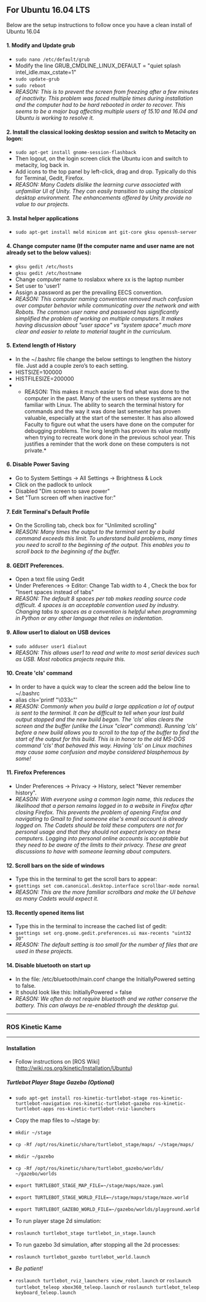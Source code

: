 ## For Ubuntu 16.04 LTS 

Below are the setup instructions to follow once you have a clean install of Ubuntu 16.04 

#### 1. Modify and Update grub
- `sudo nano /etc/default/grub`
- Modify the line GRUB_CMDLINE_LINUX_DEFAULT = "quiet splash intel_idle.max_cstate=1"
- `sudo update-grub`
- `sudo reboot`
- *REASON: This is to prevent the screen from freezing after a few minutes of inactivity. This problem was faced multiple times during installation and the computer had to be hard rebooted in order to recover. This seems to be a major bug affecting multiple users of 15.10 and 16.04 and Ubuntu is working to resolve it.* 

#### 2. Install the classical looking desktop session and switch to Metacity on logon:
- `sudo apt-get install gnome-session-flashback`
- Then logout, on the login screen click the Ubuntu icon and switch to metacity, log back in.
- Add icons to the top panel by left-click, drag and drop. Typically do this for Terminal, Gedit, Firefox.
- *REASON: Many Cadets dislike the learning curve associated with unfamiliar UI of Unity. They can easily transition to using the classical desktop environment. The enhancements offered by Unity provide no value to our projects.*

#### 3. Instal helper applications
- `sudo apt-get install meld minicom ant git-core gksu openssh-server`

#### 4. Change computer name (If the computer name and user name are not already set to the below values):
- `gksu gedit /etc/hosts`
- `gksu gedit /etc/hostname`
- Change computer name to roslabxx where xx is the laptop number
- Set user to 'user1'
- Assign a password as per the prevailing EECS convention.
- *REASON: This computer naming convention removed much confusion over computer behavior while communicating over the network and with Robots. The common user name and password has significantly simplified the problem of working on multiple computers. It makes having discussion about "user space" vs "system space" much more clear and easier to relate to material taught in the curriculum.*  

#### 5. Extend length of History
- In the ~/.bashrc file change the below settings to lengthen the history file. Just add a couple zero’s to each setting.
- HISTSIZE=100000
- HISTFILESIZE=200000
- * REASON: This makes it much easier to find what was done to the computer in the past. Many of the users on these systems are not familiar with Linux. The ability to search the terminal history for commands and the way it was done last semester has proven valuable, especially at the start of the semester. It has also allowed Faculty to figure out what the users have done on the computer for debugging problems. The long length has proven its value mostly when trying to recreate work done in the previous school year. This justifies a reminder that the work done on these computers is not private.* 	

#### 6. Disable Power Saving
- Go to System Settings -> All Settings -> Brightness & Lock
- Click on the padlock to unlock
- Disabled "Dim screen to save power"
- Set "Turn screen off when inactive for:"

#### 7. Edit Terminal's Default Profile
- On the Scrolling tab, check box for "Unlimited scrolling"
- *REASON: Many times the output to the terminal sent by a build command exceeds this limit. To understand build problems, many times you need to scroll to the beginning of the output. This enables you to scroll back to the beginning of the buffer.*

#### 8. GEDIT Preferences.
- Open a text file using Gedit 
- Under Preferences -> Editor: Change Tab width to 4 , Check the box for "Insert spaces instead of tabs"
- *REASON: The default 8 spaces per tab makes reading source code difficult. 4 spaces is an acceptable convention used by industry. Changing tabs to spaces as a convention is helpful when programming in Python or any other language that relies on indentation.*

#### 9. Allow user1 to dialout on USB devices
 - `sudo adduser user1 dialout`
 - *REASON: This allows user1 to read and write to most serial devices such as USB. Most robotics projects require this.*

#### 10. Create 'cls' command 
- In order to have a quick way to clear the screen add the below line to ~/.bashrc 
- alias cls='printf "\033c"'
- *REASON: Commonly when you build a large application a lot of output is sent to the terminal. It can be difficult to tell when your last build output stopped and the new build began. The 'cls' alias clears the screen and the buffer (unlike the Linux "clear" command). Running 'cls' before a new build allows you to scroll to the top of the buffer to find the start of the output for this build. This is in honor to the old MS-DOS command 'cls' that behaved this way. Having 'cls' on Linux machines may cause some confusion and maybe considered blasphemous by some!*	

#### 11. Firefox Preferences 
- Under Preferences -> Privacy -> History, select "Never remember history".
- *REASON: With everyone using a common login name, this reduces the likelihood that a person remains logged in to a website in Firefox after closing Firefox. This prevents the problem of opening Firefox and navigating to Gmail to find someone else's email account is already logged on. The Cadets should be told these computers are not for personal usage and that they should not expect privacy on these computers. Logging into personal online accounts is acceptable but they need to be aware of the limits to their privacy. These are great discussions to have with someone learning about computers.* 

#### 12. Scroll bars on the side of windows
- Type this in the terminal to get the scroll bars to appear:
- `gsettings set com.canonical.desktop.interface scrollbar-mode normal`
- *REASON: This are the more familiar scrollbars and make the UI behave as many Cadets would expect it.*

#### 13. Recently opened items list
- Type this in the terminal to increase the cached list of gedit:
- `gsettings set org.gnome.gedit.preferences.ui max-recents "uint32 30"`
- *REASON: The default setting is too small for the number of files that are used in these projects.*

#### 14. Disable bluetooth on start up
- In the file: /etc/bluetooth/main.conf change the InitiallyPowered setting to false. 
- It should look like this: InitiallyPowered = false
- *REASON: We often do not require bluetooth and we rather conserve the battery. This can always be re-enabled through the desktop gui.*

-----------------------------------------------------------------
### ROS Kinetic Kame 
-----------------------------------------------------------------

#### Installation
- Follow instructions on [ROS Wiki] (http://wiki.ros.org/kinetic/Installation/Ubuntu)


##### Turtlebot Player Stage Gazebo (Optional)

- `sudo apt-get install ros-kinetic-turtlebot-stage ros-kinetic-turtlebot-navigation ros-kinetic-turtlebot-gazebo ros-kinetic-turtlebot-apps ros-kinetic-turtlebot-rviz-launchers`

- Copy the map files to ~/stage by:
 - `mkdir ~/stage`
 - `cp -Rf /opt/ros/kinetic/share/turtlebot_stage/maps/ ~/stage/maps/`
 - `mkdir ~/gazebo`
 - `cp -Rf /opt/ros/kinetic/share/turtlebot_gazebo/worlds/ ~/gazebo/worlds`
 - `export TURTLEBOT_STAGE_MAP_FILE=~/stage/maps/maze.yaml`
 - `export TURTLEBOT_STAGE_WORLD_FILE=~/stage/maps/stage/maze.world`
 - `export TURTLEBOT_GAZEBO_WORLD_FILE=~/gazebo/worlds/playground.world`

- To run player stage 2d simulation:
 - `roslaunch turtlebot_stage turtlebot_in_stage.launch`

- To run gazebo 3d simulation, after stopping all the 2d processes:
 - `roslaunch turtlebot_gazebo turtlebot_world.launch`
 - *Be patient!*
 - `roslaunch turtlebot_rviz_launchers view_robot.launch`
  or
  `roslaunch turtlebot_teleop xbox360_teleop.launch` 
  or
  `roslaunch turtlebot_teleop keyboard_teleop.launch`
